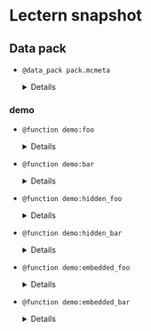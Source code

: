 # Lectern snapshot

## Data pack

- `@data_pack pack.mcmeta`

  <details>

  ```json
  {
    "pack": {
      "pack_format": 6,
      "description": ""
    }
  }
  ```

  </details>

### demo

- `@function demo:foo`

  <details>

  ```mcfunction
  say foo
  ```

  </details>

- `@function demo:bar`

  <details>

  ```mcfunction
  say bar
  ```

  </details>

- `@function demo:hidden_foo`

  <details>

  ```mcfunction
  say hidden foo
  ```

  </details>

- `@function demo:hidden_bar`

  <details>

  ```mcfunction
  say hidden bar
  ```

  </details>

- `@function demo:embedded_foo`

  <details>

  ```mcfunction
  say embedded foo
  ```

  </details>

- `@function demo:embedded_bar`

  <details>

  ```mcfunction
  say embedded bar
  ```

  </details>
